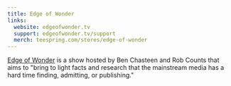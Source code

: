 ```yaml
---
title: Edge of Wonder
links:
  website: edgeofwonder.tv
  support: edgeofwonder.tv/support
  merch: teespring.com/stores/edge-of-wonder
---
```


[Edge of Wonder](https://edgeofwonder.tv/about) is a show hosted by Ben
Chasteen and Rob Counts that aims to "bring to light facts and research that
the mainstream media has a hard time finding, admitting, or publishing."
